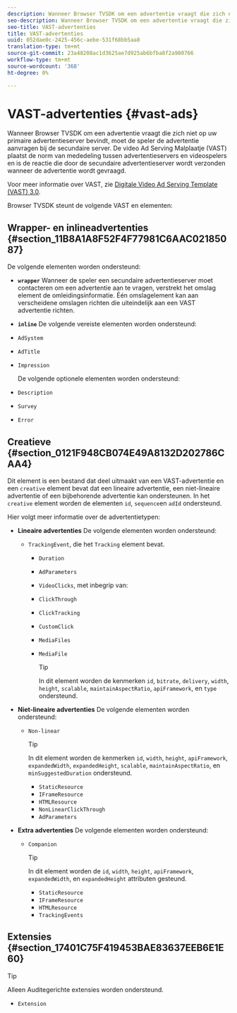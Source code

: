 ```yaml
---
description: Wanneer Browser TVSDK om een advertentie vraagt die zich niet op uw primaire advertentieserver bevindt, moet de speler de advertentie aanvragen bij de secundaire server. De video Ad Serving Malplaatje (VAST) plaatst de norm van mededeling tussen advertentieservers en videospelers en is de reactie die door de secundaire advertentieserver wordt verzonden wanneer de advertentie wordt gevraagd.
seo-description: Wanneer Browser TVSDK om een advertentie vraagt die zich niet op uw primaire advertentieserver bevindt, moet de speler de advertentie aanvragen bij de secundaire server. De video Ad Serving Malplaatje (VAST) plaatst de norm van mededeling tussen advertentieservers en videospelers en is de reactie die door de secundaire advertentieserver wordt verzonden wanneer de advertentie wordt gevraagd.
seo-title: VAST-advertenties
title: VAST-advertenties
uuid: 052dae0c-2425-456c-aebe-531f68bb5aa8
translation-type: tm+mt
source-git-commit: 23a48208ac1d3625ae7d925ab6bfba8f2a980766
workflow-type: tm+mt
source-wordcount: '368'
ht-degree: 0%

---
```



# VAST-advertenties {#vast-ads}

Wanneer Browser TVSDK om een advertentie vraagt die zich niet op uw primaire advertentieserver bevindt, moet de speler de advertentie aanvragen bij de secundaire server. De video Ad Serving Malplaatje (VAST) plaatst de norm van mededeling tussen advertentieservers en videospelers en is de reactie die door de secundaire advertentieserver wordt verzonden wanneer de advertentie wordt gevraagd.

Voor meer informatie over VAST, zie [Digitale Video Ad Serving Template (VAST) 3.0](https://www.iab.com/wp-content/uploads/2015/06/VASTv3_0.pdf).

Browser TVSDK steunt de volgende VAST en elementen:

## Wrapper- en inlineadvertenties {#section_11B8A1A8F52F4F77981C6AAC02185087}

De volgende elementen worden ondersteund:

* **`wrapper`** Wanneer de speler een secundaire advertentieserver moet contacteren om een advertentie aan te vragen, verstrekt het omslag element de omleidingsinformatie. Één omslagelement kan aan verscheidene omslagen richten die uiteindelijk aan een VAST advertentie richten.

* **`inline`** De volgende vereiste elementen worden ondersteund:

* `AdSystem`
* `AdTitle`
* `Impression`

   De volgende optionele elementen worden ondersteund:

* `Description`
* `Survey`
* `Error`

## Creatieve {#section_0121F948CB074E49A8132D202786CAA4}

Dit element is een bestand dat deel uitmaakt van een VAST-advertentie en een `creative` element bevat dat een lineaire advertentie, een niet-lineaire advertentie of een bijbehorende advertentie kan ondersteunen. In het `creative` element worden de elementen `id`, `sequence`en `adId` ondersteund.

Hier volgt meer informatie over de advertentietypen:

* **Lineaire advertenties** De volgende elementen worden ondersteund:

   * `TrackingEvent`, die het `Tracking` element bevat.
      * `Duration`
      * `AdParameters`
      * `VideoClicks`, met inbegrip van:

      * `ClickThrough`
      * `ClickTracking`
      * `CustomClick`

      * `MediaFiles`

      * `MediaFile`

         >[!TIP]
         >
         >In dit element worden de kenmerken `id`, `bitrate`, `delivery`, `width`, `height`, `scalable`, `maintainAspectRatio`, `apiFramework`, en `type` ondersteund.

* **Niet-lineaire advertenties** De volgende elementen worden ondersteund:

   * `Non-linear`

      >[!TIP]
      >
      >In dit element worden de kenmerken `id`, `width`, `height`, `apiFramework`, `expandedWidth`, `expandedHeight`, `scalable`, `maintainAspectRatio`, en `minSuggestedDuration` ondersteund.

      * `StaticResource`
      * `IFrameResource`
      * `HTMLResource`
      * `NonLinearClickThrough`
      * `AdParameters`

* **Extra advertenties** De volgende elementen worden ondersteund:

   * `Companion`

      >[!TIP]
      >
      >In dit element worden de `id`, `width`, `height`, `apiFramework`, `expandedWidth`, en `expandedHeight` attributen gesteund.

      * `StaticResource`
      * `IFrameResource`
      * `HTMLResource`
      * `TrackingEvents`

## Extensies {#section_17401C75F419453BAE83637EEB6E1E60}

>[!TIP]
>
>Alleen Auditegerichte extensies worden ondersteund.

* `Extension`
